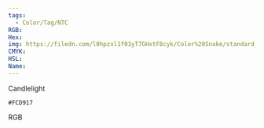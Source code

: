 ```yaml
---
tags:
  - Color/Tag/NTC
RGB:
Hex:
img: https://filedn.com/l0hpzxl1f01yT7GHxtF8cyk/Color%20Snake/standard_csv_to_svg/%23/FCD917.svg
CMYK:
HSL:
Name:
---
```

Candlelight
```palette
#FCD917
```
RGB
